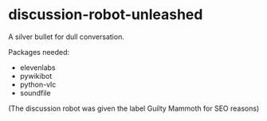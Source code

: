 # discussion-robot-unleashed
A silver bullet for dull conversation.

Packages needed:
* elevenlabs
* pywikibot
* python-vlc
* soundfile

(The discussion robot was given the label Guilty Mammoth for SEO reasons) 
